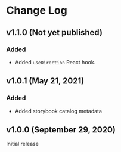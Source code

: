 # Change Log

## v1.1.0 (Not yet published)

### Added

- Added `useDirection` React hook.


## v1.0.1 (May 21, 2021)

### Added

- Added storybook catalog metadata

## v1.0.0 (September 29, 2020)

Initial release

